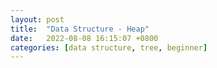 ```yaml
---
layout: post
title:  "Data Structure - Heap"
date:   2022-08-08 16:15:07 +0800
categories: [data structure, tree, beginner]
---
```




<br><br><br><br><br><br><br><br>
